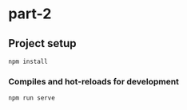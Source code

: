 # part-2

## Project setup
```
npm install
```

### Compiles and hot-reloads for development
```
npm run serve
```

